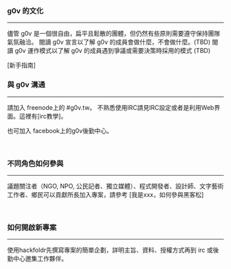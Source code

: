 ### g0v 的文化

-----
儘管 g0v 是一個很自由，扁平且鬆散的團體，但仍然有些原則需要遵守保持團隊氣氛融洽。
閱讀 g0v 宣言以了解 g0v 的成員會做什麼，不會做什麼。(TBD)
閱讀 g0v 運作模式以了解 g0v 的成員遇到爭議或需要決策時採用的模式 (TBD)

[新手指南]
<br/>

### 與 g0v 溝通

-----

請加入 freenode上的 #g0v.tw。 不熟悉使用IRC請見IRC設定或者是利用Web界面。這裡有[irc教學]。

也可加入 facebook上的g0v後勤中心。


<br/>


### 不同角色如何參與

-----

議題關注者（NGO, NPO, 公民記者、獨立媒體）、程式開發者、設計師、文字藝術工作者、鄉民可以貢獻所長加入專案，請參考
[我是xxx，如何參與黑客松]



<br/>

### 如何開啟新專案

-----
使用hackfoldr先撰寫專案的簡單企劃，詳明主旨、資料、授權方式再到 irc 或後勤中心邀集工作夥伴。






